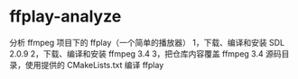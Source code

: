 # ffplay-analyze
分析 ffmpeg 项目下的 ffplay（一个简单的播放器）
1，下载、编译和安装 SDL 2.0.9
2，下载、编译和安装 ffmpeg 3.4
3，把仓库内容覆盖 ffmpeg 3.4 源码目录，使用提供的 CMakeLists.txt 编译 ffplay
